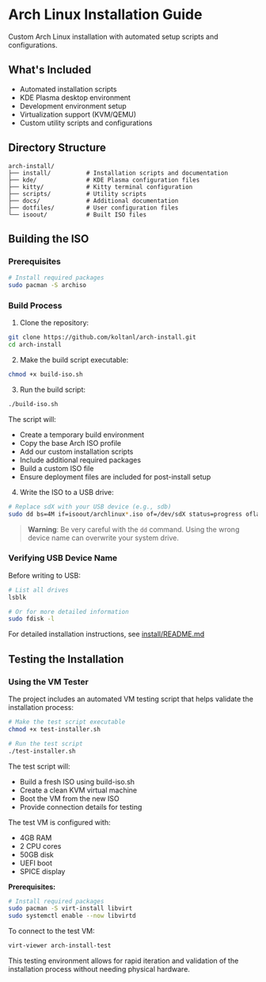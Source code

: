 # Arch Linux Installation Guide

Custom Arch Linux installation with automated setup scripts and configurations.

## What's Included

- Automated installation scripts
- KDE Plasma desktop environment
- Development environment setup
- Virtualization support (KVM/QEMU)
- Custom utility scripts and configurations

## Directory Structure
```
arch-install/
├── install/          # Installation scripts and documentation
├── kde/              # KDE Plasma configuration files
├── kitty/            # Kitty terminal configuration
├── scripts/          # Utility scripts
├── docs/             # Additional documentation
├── dotfiles/         # User configuration files
└── isoout/           # Built ISO files
```

## Building the ISO

### Prerequisites
```bash
# Install required packages
sudo pacman -S archiso
```

### Build Process

1. Clone the repository:
```bash
git clone https://github.com/koltanl/arch-install.git
cd arch-install
```

2. Make the build script executable:
```bash
chmod +x build-iso.sh
```

3. Run the build script:
```bash
./build-iso.sh
```
The script will:
- Create a temporary build environment
- Copy the base Arch ISO profile
- Add our custom installation scripts
- Include additional required packages
- Build a custom ISO file
- Ensure deployment files are included for post-install setup

4. Write the ISO to a USB drive:
```bash
# Replace sdX with your USB device (e.g., sdb)
sudo dd bs=4M if=isoout/archlinux*.iso of=/dev/sdX status=progress oflag=sync
```

> **Warning**: Be very careful with the `dd` command. Using the wrong device name can overwrite your system drive.

### Verifying USB Device Name
Before writing to USB:
```bash
# List all drives
lsblk

# Or for more detailed information
sudo fdisk -l
```

For detailed installation instructions, see [install/README.md](install/README.md)

## Testing the Installation

### Using the VM Tester

The project includes an automated VM testing script that helps validate the installation process:

```bash
# Make the test script executable
chmod +x test-installer.sh

# Run the test script
./test-installer.sh
```

The test script will:
- Build a fresh ISO using build-iso.sh
- Create a clean KVM virtual machine
- Boot the VM from the new ISO
- Provide connection details for testing

The test VM is configured with:
- 4GB RAM
- 2 CPU cores
- 50GB disk
- UEFI boot
- SPICE display

**Prerequisites:**
```bash
# Install required packages
sudo pacman -S virt-install libvirt
sudo systemctl enable --now libvirtd
```

To connect to the test VM:
```bash
virt-viewer arch-install-test
```

This testing environment allows for rapid iteration and validation of the installation process without needing physical hardware.
